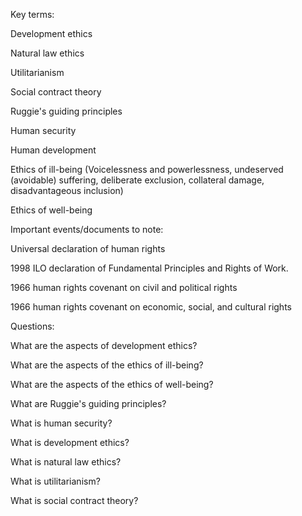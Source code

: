 Key terms: 

Development ethics

Natural law ethics

Utilitarianism

Social contract theory

Ruggie's guiding principles

Human security

Human development

Ethics of ill-being (Voicelessness and powerlessness, undeserved (avoidable) suffering, deliberate exclusion, collateral damage, disadvantageous inclusion)

Ethics of well-being

Important events/documents to note:

Universal declaration of human rights 

1998 ILO declaration of Fundamental Principles and Rights of Work.

1966 human rights covenant on civil and political rights

1966 human rights covenant on economic, social, and cultural rights

Questions:

What are the aspects of development ethics?

What are the aspects of the ethics of ill-being?

What are the aspects of the ethics of well-being?

What are Ruggie's guiding principles?

What is human security?

What is development ethics?

What is natural law ethics?  

What is utilitarianism?

What is social contract theory?
